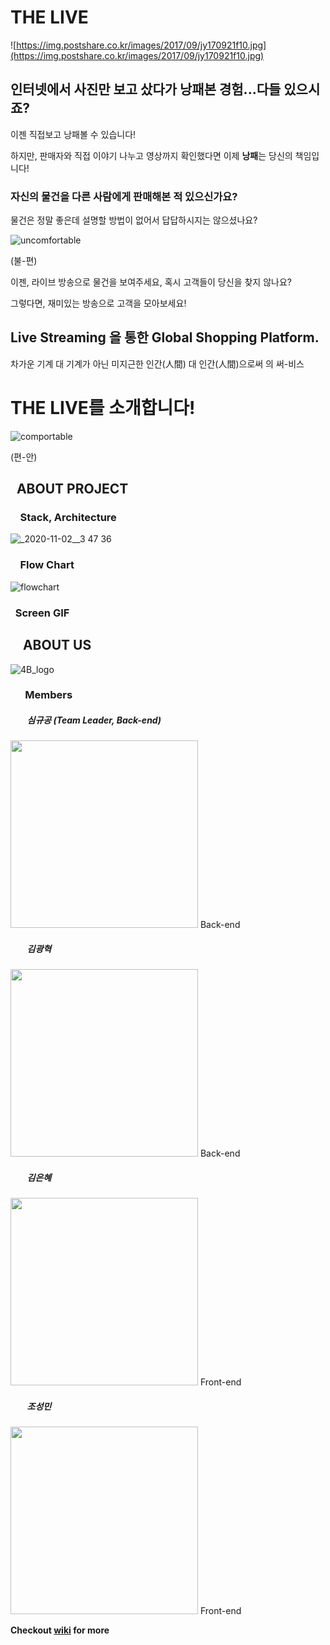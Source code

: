 # THE LIVE

![https://img.postshare.co.kr/images/2017/09/jy170921f10.jpg](https://img.postshare.co.kr/images/2017/09/jy170921f10.jpg)

## **인터넷에서 사진만 보고 샀다가 낭패본 경험...다들 있으시죠?**

이젠 직접보고 낭패볼 수 있습니다!

하지만, 판매자와 직접 이야기 나누고 영상까지 확인했다면 이제 **낭패**는 당신의 책임입니다!

### 자신의 물건을 다른 사람에게 판매해본 적 있으신가요?

물건은 정말 좋은데 설명할 방법이 없어서 답답하시지는 않으셨나요?

![uncomfortable](https://user-images.githubusercontent.com/66895623/99763404-1f6aed00-2b3e-11eb-93f2-232ba15c6bc9.png)

(불-편)

이젠, 라이브 방송으로 물건을 보여주세요, 혹시 고객들이 당신을 찾지 않나요?

그렇다면, 재미있는 방송으로 고객을 모아보세요! 

## Live Streaming 을 통한 Global Shopping Platform.

차가운 기계 대 기계가 아닌 미지근한 인간(人間) 대 인간(人間)으로써 의 써-비스

# **THE LIVE를 소개합니다!**
![comportable](https://user-images.githubusercontent.com/66895623/99763383-0d894a00-2b3e-11eb-99be-f90f14804687.png)

(편-안)

## &nbsp;&nbsp;ABOUT PROJECT
### &nbsp;&nbsp;&nbsp;&nbsp;Stack, Architecture
![_2020-11-02__3 47 36](https://user-images.githubusercontent.com/66895623/97844098-c291c900-1d2d-11eb-8c06-9fdacade1d26.png)

### &nbsp;&nbsp;&nbsp;&nbsp;Flow Chart
![flowchart](https://user-images.githubusercontent.com/66895623/97844170-e228f180-1d2d-11eb-9740-29c98bb4e175.jpeg)

### &nbsp;&nbsp;Screen GIF

## &nbsp;&nbsp;&nbsp;&nbsp;ABOUT US
![4B_logo](https://user-images.githubusercontent.com/66895623/97844055-aee66280-1d2d-11eb-84f7-da98008a92af.png)
### &nbsp;&nbsp;&nbsp;&nbsp;&nbsp;&nbsp;Members

##### &nbsp;&nbsp;&nbsp;&nbsp;&nbsp;&nbsp;&nbsp;&nbsp;심규공 (Team Leader, Back-end)
<img src="https://user-images.githubusercontent.com/66895623/97845386-e5bd7800-1d2f-11eb-9c95-0d696e82af5a.jpg" width="300">
Back-end

##### &nbsp;&nbsp;&nbsp;&nbsp;&nbsp;&nbsp;&nbsp;&nbsp;김광혁
<img src="https://user-images.githubusercontent.com/66895623/97846570-8a8c8500-1d31-11eb-96be-26950ea8f783.jpg" width="300">
Back-end

##### &nbsp;&nbsp;&nbsp;&nbsp;&nbsp;&nbsp;&nbsp;&nbsp;김은혜
<img src="https://user-images.githubusercontent.com/66895623/97847132-7301cc00-1d32-11eb-8cfe-66f7049593ac.jpeg" width="300">
Front-end

##### &nbsp;&nbsp;&nbsp;&nbsp;&nbsp;&nbsp;&nbsp;&nbsp;조성민
<img src="https://user-images.githubusercontent.com/66895623/97845662-3208b800-1d30-11eb-8f36-82ba3b55a720.jpg" width="300">
Front-end

**Checkout [wiki](https://github.com/p33a33/THE_LIVE_CLIENT/wiki) for more**
